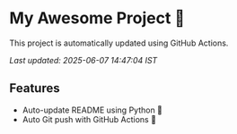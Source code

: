 # My Awesome Project 🚀

This project is automatically updated using GitHub Actions.

_Last updated: 2025-06-07 14:47:04 IST_

## Features
- Auto-update README using Python 🐍
- Auto Git push with GitHub Actions 🤖
